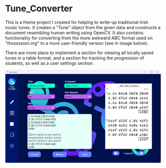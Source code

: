 # Tune_Converter
This is a Home project I created for helping to write-up traditional Irish music tunes. It creates a "Tune" object from the given data and constructs a document resembling human writing using OpenCV. It also contains functionality for converting from the more awkward ABC format used on "*thesession.org*" to a more user-friendly version (see in image below).

There are more plans to implement a section for viewing all locally saved tunes in a table format, and a section for tracking the progression of students, as well as a user settings section.

<img src="image.png" alt="drawing" width="700"/>

